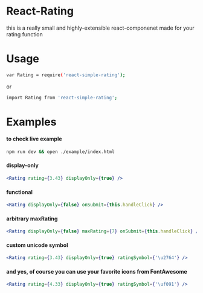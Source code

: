 # React-Rating
this is a really small and highly-extensible react-componenet made for your rating function

# Usage

```bash
var Rating = require('react-simple-rating');
```
or

```bash
import Rating from 'react-simple-rating';
```

# Examples

#### to check live example

```bash
npm run dev && open ./example/index.html
```

#### display-only
```jsx
<Rating rating={3.43} displayOnly={true} />
```

#### functional
```jsx
<Rating displayOnly={false} onSubmit={this.handleClick} />
```

#### arbitrary maxRating
```jsx
<Rating displayOnly={false} maxRating={7} onSubmit={this.handleClick} />
```

#### custom unicode symbol
```jsx
<Rating rating={3.43} displayOnly={true} ratingSymbol={'\u2764'} />
```

#### and yes, of course you can use your favorite icons from FontAwesome

```jsx
<Rating rating={4.33} displayOnly={true} ratingSymbol={'\uf091'} />
```
